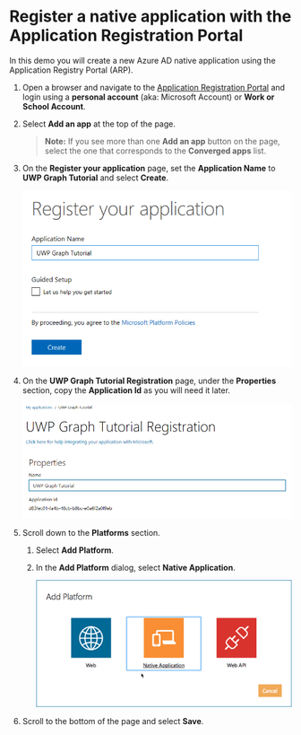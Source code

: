 # Register a native application with the Application Registration Portal

In this demo you will create a new Azure AD native application using the Application Registry Portal (ARP).

1. Open a browser and navigate to the [Application Registration Portal](https://apps.dev.microsoft.com) and login using a **personal account** (aka: Microsoft Account) or **Work or School Account**.

1. Select **Add an app** at the top of the page.

    > **Note:** If you see more than one **Add an app** button on the page, select the one that corresponds to the **Converged apps** list.

1. On the **Register your application** page, set the **Application Name** to **UWP Graph Tutorial** and select **Create**.

    ![Screenshot of creating a new app in the App Registration Portal website](../../Images/arp-create-app-01.png)

1. On the **UWP Graph Tutorial Registration** page, under the **Properties** section, copy the **Application Id** as you will need it later.

    ![Screenshot of newly created application's ID](../../Images/arp-create-app-02.png)

1. Scroll down to the **Platforms** section.

    1. Select **Add Platform**.
    1. In the **Add Platform** dialog, select **Native Application**.

        ![Screenshot creating a platform for the app](../../Images/arp-create-app-03.png)

1. Scroll to the bottom of the page and select **Save**.